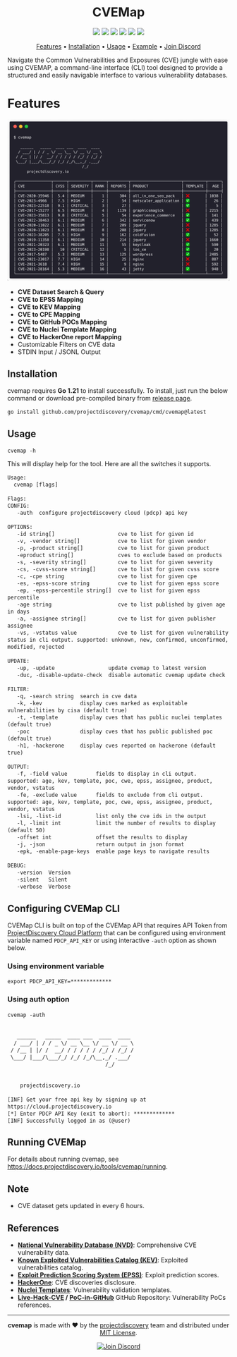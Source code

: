 <h1 align="center">CVEMap</h1>

<p align="center">
<a href="https://opensource.org/licenses/MIT"><img src="https://img.shields.io/badge/license-MIT-_red.svg"></a>
<a href="https://goreportcard.com/badge/github.com/projectdiscovery/cvemap"><img src="https://goreportcard.com/badge/github.com/projectdiscovery/cvemap"></a>
<a href="https://pkg.go.dev/github.com/projectdiscovery/cvemap/pkg/cvemap"><img src="https://img.shields.io/badge/go-reference-blue"></a>
<a href="https://github.com/projectdiscovery/cvemap/releases"><img src="https://img.shields.io/github/release/projectdiscovery/cvemap"></a>
<a href="https://twitter.com/pdiscoveryio"><img src="https://img.shields.io/twitter/follow/pdiscoveryio.svg?logo=twitter"></a>
<a href="https://discord.gg/projectdiscovery"><img src="https://img.shields.io/discord/695645237418131507.svg?logo=discord"></a>
</p>
<p align="center">
  <a href="#features">Features</a> •
  <a href="#installation">Installation</a> •
  <a href="#usage">Usage</a> •
  <a href="#examples">Example</a> •
  <a href="https://discord.gg/projectdiscovery">Join Discord</a>
</p>

Navigate the Common Vulnerabilities and Exposures (CVE) jungle with ease using CVEMAP, a command-line interface (CLI) tool designed to provide a structured and easily navigable interface to various vulnerability databases.

   
# Features

![image](static/cvemap.png)

 - **CVE Dataset Search & Query**
 - **CVE to EPSS Mapping**
 - **CVE to KEV Mapping**
 - **CVE to CPE Mapping**
 - **CVE to GitHub POCs Mapping**
 - **CVE to Nuclei Template Mapping**
 - **CVE to HackerOne report Mapping**
 - Customizable Filters on CVE data
 - STDIN Input / JSONL Output


## Installation

cvemap requires **Go 1.21** to install successfully. To install, just run the below command or download pre-compiled binary from [release page](https://github.com/projectdiscovery/cvemap/releases).

```console
go install github.com/projectdiscovery/cvemap/cmd/cvemap@latest
```

## Usage
```console
cvemap -h
```
This will display help for the tool. Here are all the switches it supports.

```console
Usage:
  cvemap [flags]

Flags:
CONFIG:
   -auth  configure projectdiscovery cloud (pdcp) api key

OPTIONS:
   -id string[]                    cve to list for given id
   -v, -vendor string[]            cve to list for given vendor
   -p, -product string[]           cve to list for given product
   -eproduct string[]              cves to exclude based on products
   -s, -severity string[]          cve to list for given severity
   -cs, -cvss-score string[]       cve to list for given cvss score
   -c, -cpe string                 cve to list for given cpe
   -es, -epss-score string         cve to list for given epss score
   -ep, -epss-percentile string[]  cve to list for given epss percentile
   -age string                     cve to list published by given age in days
   -a, -assignee string[]          cve to list for given publisher assignee
   -vs, -vstatus value             cve to list for given vulnerability status in cli output. supported: unknown, new, confirmed, unconfirmed, modified, rejected

UPDATE:
   -up, -update                 update cvemap to latest version
   -duc, -disable-update-check  disable automatic cvemap update check

FILTER:
   -q, -search string  search in cve data
   -k, -kev            display cves marked as exploitable vulnerabilities by cisa (default true)
   -t, -template       display cves that has public nuclei templates (default true)
   -poc                display cves that has public published poc (default true)
   -h1, -hackerone     display cves reported on hackerone (default true)

OUTPUT:
   -f, -field value         fields to display in cli output. supported: age, kev, template, poc, cwe, epss, assignee, product, vendor, vstatus
   -fe, -exclude value      fields to exclude from cli output. supported: age, kev, template, poc, cwe, epss, assignee, product, vendor, vstatus
   -lsi, -list-id           list only the cve ids in the output
   -l, -limit int           limit the number of results to display (default 50)
   -offset int              offset the results to display
   -j, -json                return output in json format
   -epk, -enable-page-keys  enable page keys to navigate results

DEBUG:
   -version  Version
   -silent   Silent
   -verbose  Verbose
```

## Configuring CVEMap CLI

CVEMap CLI is built on top of the CVEMap API that requires API Token from [ProjectDiscovery Cloud Platform](https://cloud.projectdiscovery.io/?ref=api_key) that can be configured using environment variable named `PDCP_API_KEY` or using interactive `-auth` option as shown below.

### Using environment variable

```console
export PDCP_API_KEY=*************
```

### Using auth option

```console
cvemap -auth


   ______   _____  ____ ___  ____  ____
  / ___/ | / / _ \/ __ \__ \/ __ \/ __ \
 / /__ | |/ /  __/ / / / / / /_/ / /_/ /
 \___/ |___/\___/_/ /_/ /_/\__,_/ .___/ 
                               /_/
            

    projectdiscovery.io

[INF] Get your free api key by signing up at https://cloud.projectdiscovery.io
[*] Enter PDCP API Key (exit to abort): *************
[INF] Successfully logged in as (@user)
```

## Running CVEMap

For details about running cvemap, see https://docs.projectdiscovery.io/tools/cvemap/running.


## Note

- CVE dataset gets updated in every 6 hours.

## References

- **[National Vulnerability Database (NVD)](https://nvd.nist.gov/developers)**: Comprehensive CVE vulnerability data.
- **[Known Exploited Vulnerabilities Catalog (KEV)](https://www.cisa.gov/known-exploited-vulnerabilities-catalog)**: Exploited vulnerabilities catalog.
- **[Exploit Prediction Scoring System (EPSS)](https://www.first.org/epss/data_stats)**: Exploit prediction scores.
- **[HackerOne](https://hackerone.com/hacktivity/cve_discovery)**: CVE discoveries disclosure.
- **[Nuclei Templates](https://github.com/projectdiscovery/nuclei-templates)**: Vulnerability validation templates.
- **[Live-Hack-CVE](https://github.com/Live-Hack-CVE/) / [PoC-in-GitHub](https://github.com/nomi-sec/PoC-in-GitHub/)** GitHub Repository: Vulnerability PoCs references.
--------

<div align="center">

**cvemap** is made with ❤️ by the [projectdiscovery](https://projectdiscovery.io) team and distributed under [MIT License](LICENSE).

   
<a href="https://discord.gg/projectdiscovery"><img src="https://raw.githubusercontent.com/projectdiscovery/nuclei-burp-plugin/main/static/join-discord.png" width="300" alt="Join Discord"></a>